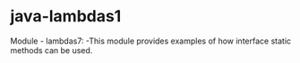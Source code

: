 # java-lambdas1
Module - lambdas7: 
-This module provides examples of how interface static methods can be used.



